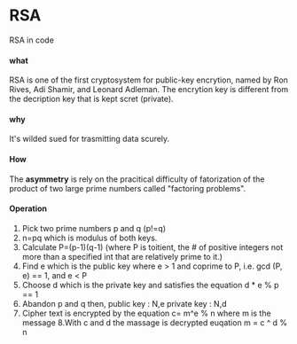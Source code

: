 # RSA
RSA in code 

#### what
RSA is one of the first cryptosystem for public-key encrytion, named by Ron Rives, Adi Shamir, and Leonard Adleman.
The encrytion key is different from the decription key that is kept scret (private).

#### why
It's wilded sued for trasmitting data scurely.

#### How
The **asymmetry** is rely on the pracitical difficulty of fatorization of the product of two large prime numbers called "factoring problems".


#### Operation
1. Pick two prime numbers p and q (p!=q)
2. n=pq which is modulus of both keys.
3. Calculate P=(p-1)(q-1) (where P is toitient, the # of positive integers not more than a specified int that are relatively prime to it.)
4. Find e which is the public key
where e > 1 and coprime to P, i.e. gcd (P, e) == 1, 
and e < P
5. Choose d which is the private key
and satisfies the equation d * e % p == 1
6. Abandon p and q
then,
public key  : N,e
private key : N,d
7. Cipher text is encrypted by the equation c= m^e % n
where m is the message
8.With c and d the massage is decrypted euqation m = c ^ d % n


